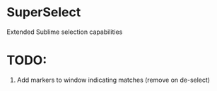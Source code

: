 SuperSelect
==================

Extended Sublime selection capabilities

TODO:
==================
1. Add markers to window indicating matches (remove on de-select)